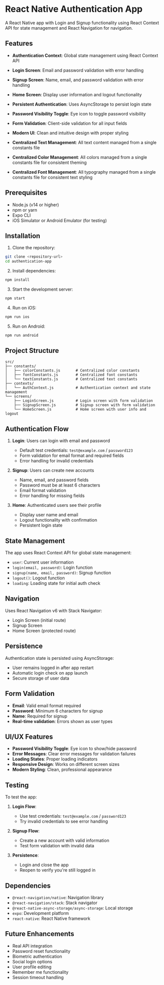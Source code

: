 # React Native Authentication App

A React Native app with Login and Signup functionality using React Context API for state management and React Navigation for navigation.

## Features

- **Authentication Context**: Global state management using React Context API

- **Login Screen**: Email and password validation with error handling
- **Signup Screen**: Name, email, and password validation with error handling
- **Home Screen**: Display user information and logout functionality

- **Persistent Authentication**: Uses AsyncStorage to persist login state

- **Password Visibility Toggle**: Eye icon to toggle password visibility

- **Form Validation**: Client-side validation for all input fields
- **Modern UI**: Clean and intuitive design with proper styling
- **Centralized Text Management**: All text content managed from a single constants file
- **Centralized Color Management**: All colors managed from a single constants file for consistent theming
- **Centralized Font Management**: All typography managed from a single constants file for consistent text styling

## Prerequisites

- Node.js (v14 or higher)
- npm or yarn
- Expo CLI
- iOS Simulator or Android Emulator (for testing)

## Installation

1. Clone the repository:

```bash
git clone <repository-url>
cd authentication-app
```

2. Install dependencies:

```bash
npm install
```

3. Start the development server:

```bash
npm start
```

4. Run on iOS:

```bash
npm run ios
```

5. Run on Android:

```bash
npm run android
```

## Project Structure

```
src/
├── constants/
│   ├── colorConstants.js       # Centralized color constants
│   ├── fontConstants.js        # Centralized font constants
│   └── textConstants.js        # Centralized text constants
├── contexts/
│   └── AuthContext.js          # Authentication context and state management
└── screens/
    ├── LoginScreen.js          # Login screen with form validation
    ├── SignupScreen.js         # Signup screen with form validation
    └── HomeScreen.js           # Home screen with user info and logout
```

## Authentication Flow

1. **Login**: Users can login with email and password

   - Default test credentials: `test@example.com` / `password123`
   - Form validation for email format and required fields
   - Error handling for invalid credentials

2. **Signup**: Users can create new accounts

   - Name, email, and password fields
   - Password must be at least 6 characters
   - Email format validation
   - Error handling for missing fields

3. **Home**: Authenticated users see their profile
   - Display user name and email
   - Logout functionality with confirmation
   - Persistent login state

## State Management

The app uses React Context API for global state management:

- `user`: Current user information
- `login(email, password)`: Login function
- `signup(name, email, password)`: Signup function
- `logout()`: Logout function
- `loading`: Loading state for initial auth check

## Navigation

Uses React Navigation v6 with Stack Navigator:

- Login Screen (initial route)
- Signup Screen
- Home Screen (protected route)

## Persistence

Authentication state is persisted using AsyncStorage:

- User remains logged in after app restart
- Automatic login check on app launch
- Secure storage of user data

## Form Validation

- **Email**: Valid email format required
- **Password**: Minimum 6 characters for signup
- **Name**: Required for signup
- **Real-time validation**: Errors shown as user types

## UI/UX Features

- **Password Visibility Toggle**: Eye icon to show/hide password
- **Error Messages**: Clear error messages for validation failures
- **Loading States**: Proper loading indicators
- **Responsive Design**: Works on different screen sizes
- **Modern Styling**: Clean, professional appearance

## Testing

To test the app:

1. **Login Flow**:

   - Use test credentials: `test@example.com` / `password123`
   - Try invalid credentials to see error handling

2. **Signup Flow**:

   - Create a new account with valid information
   - Test form validation with invalid data

3. **Persistence**:
   - Login and close the app
   - Reopen to verify you're still logged in

## Dependencies

- `@react-navigation/native`: Navigation library
- `@react-navigation/stack`: Stack navigator
- `@react-native-async-storage/async-storage`: Local storage
- `expo`: Development platform
- `react-native`: React Native framework

## Future Enhancements

- Real API integration
- Password reset functionality
- Biometric authentication
- Social login options
- User profile editing
- Remember me functionality
- Session timeout handling
